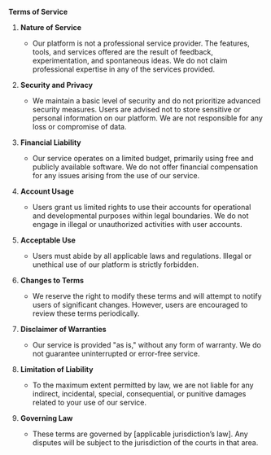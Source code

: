**Terms of Service**

1. **Nature of Service**
   - Our platform is not a professional service provider. The features, tools, and services offered are the result of feedback, experimentation, and spontaneous ideas. We do not claim professional expertise in any of the services provided.

2. **Security and Privacy**
   - We maintain a basic level of security and do not prioritize advanced security measures. Users are advised not to store sensitive or personal information on our platform. We are not responsible for any loss or compromise of data.

3. **Financial Liability**
   - Our service operates on a limited budget, primarily using free and publicly available software. We do not offer financial compensation for any issues arising from the use of our service.

4. **Account Usage**
   - Users grant us limited rights to use their accounts for operational and developmental purposes within legal boundaries. We do not engage in illegal or unauthorized activities with user accounts.

5. **Acceptable Use**
   - Users must abide by all applicable laws and regulations. Illegal or unethical use of our platform is strictly forbidden.

6. **Changes to Terms**
   - We reserve the right to modify these terms and will attempt to notify users of significant changes. However, users are encouraged to review these terms periodically.

7. **Disclaimer of Warranties**
   - Our service is provided "as is," without any form of warranty. We do not guarantee uninterrupted or error-free service.

8. **Limitation of Liability**
   - To the maximum extent permitted by law, we are not liable for any indirect, incidental, special, consequential, or punitive damages related to your use of our service.

9. **Governing Law**
   - These terms are governed by [applicable jurisdiction’s law]. Any disputes will be subject to the jurisdiction of the courts in that area.
